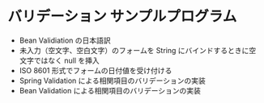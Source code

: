 # バリデーション サンプルプログラム

- Bean Validiation の日本語訳
- 未入力（空文字、空白文字）のフォームを String にバインドするときに空文字ではなく null を挿入
- ISO 8601 形式でフォームの日付値を受け付ける
- Spring Validation による相関項目のバリデーションの実装
- Bean Validation による相関項目のバリデーションの実装
